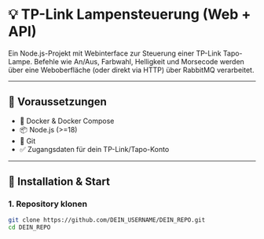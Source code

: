 # 💡 TP-Link Lampensteuerung (Web + API)

Ein Node.js-Projekt mit Webinterface zur Steuerung einer TP-Link Tapo-Lampe. Befehle wie An/Aus, Farbwahl, Helligkeit und Morsecode werden über eine Weboberfläche (oder direkt via HTTP) über RabbitMQ verarbeitet.

---

## 🔧 Voraussetzungen

- 🐳 Docker & Docker Compose
- 📦 Node.js (>=18)
- 🧠 Git
- ✅ Zugangsdaten für dein TP-Link/Tapo-Konto

---

## 🚀 Installation & Start

### 1. Repository klonen

```bash
git clone https://github.com/DEIN_USERNAME/DEIN_REPO.git
cd DEIN_REPO
